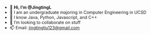 - 👋 **Hi, I’m @JingtingL**
- 👀 I am an undergraduate majoring in Computer Engineering in UCSD
- 🌱 I know Java, Python, Javascript, and C++
- 💞️ I’m looking to collaborate on stuff
- 📫 Email: jingtingliu123@gmail.com 

<!---
JingtingL/JingtingL is a ✨ special ✨ repository because its `README.md` (this file) appears on your GitHub profile.
You can click the Preview link to take a look at your changes.
--->
